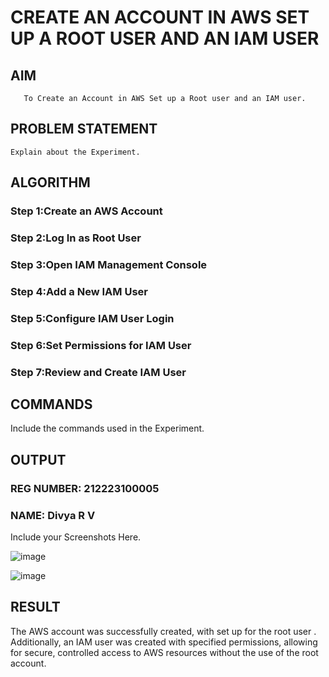  # CREATE AN  ACCOUNT IN AWS SET UP A ROOT USER AND AN IAM USER 
  ## AIM
       To Create an Account in AWS Set up a Root user and an IAM user.
## PROBLEM STATEMENT
    Explain about the Experiment.

## ALGORITHM
 ### Step 1:Create an AWS Account
 ### Step 2:Log In as Root User
 ### Step 3:Open IAM Management Console
 ### Step 4:Add a New IAM User
 ### Step 5:Configure IAM User Login
 ### Step 6:Set Permissions for IAM User
 ### Step 7:Review and Create IAM User
## COMMANDS
Include the commands used in the Experiment.

## OUTPUT
### REG NUMBER: 212223100005
### NAME: Divya R V
 
 Include your Screenshots Here.

 ![image](https://github.com/user-attachments/assets/d381ebb2-bd97-4fac-ac80-16d5475efd27)


![image](https://github.com/user-attachments/assets/101151ff-eae1-4b8c-bbcd-647759b4427f)


## RESULT
 The AWS account was successfully created, with set up for the root user . Additionally, an IAM user was created with specified permissions, allowing for secure, controlled access to AWS resources without the use of the root account.

  


